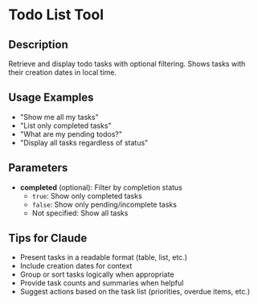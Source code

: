 # Todo List Tool

## Description
Retrieve and display todo tasks with optional filtering. Shows tasks with their creation dates in local time.

## Usage Examples
- "Show me all my tasks"
- "List only completed tasks"
- "What are my pending todos?"
- "Display all tasks regardless of status"

## Parameters
- **completed** (optional): Filter by completion status
  - `true`: Show only completed tasks
  - `false`: Show only pending/incomplete tasks
  - Not specified: Show all tasks

## Tips for Claude
- Present tasks in a readable format (table, list, etc.)
- Include creation dates for context
- Group or sort tasks logically when appropriate
- Provide task counts and summaries when helpful
- Suggest actions based on the task list (priorities, overdue items, etc.)
